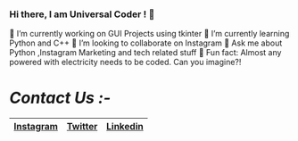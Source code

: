 ### Hi there, I am Universal Coder ! 👋

📌 I’m currently working on GUI Projects using tkinter
📌 I’m currently learning Python and C++
📌 I’m looking to collaborate on Instagram
📌 Ask me about Python ,Instagram Marketing and tech related stuff
📌 Fun fact: Almost any powered with electricity needs to be coded. Can you imagine?!

# *Contact Us :-*


|[Instagram](https://instagram.com/universal_coder)|[Twitter](https://twitter.com/LondheAaryan)|[Linkedin](https://www.linkedin.com/in/aaryan-r-londhe-0a1809179/)|
|-|-|-|
